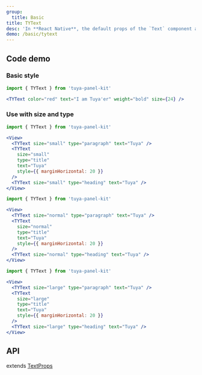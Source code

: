 ```yaml
---
group:
  title: Basic
title: TYText
desc: 'In **React Native**, the default props of the `Text` component are inconsistent on Android and IOS.<br/>`TYText` has a layer of encapsulation on the `Text` component to ensure that the IOS and Android are consistent.'
demo: /basic/tytext
---
```


## Code demo

### Basic style

```jsx
import { TYText } from 'tuya-panel-kit'

<TYText color="red" text="I am Tuya'er" weight="bold" size={24} />
```

### Use with size and type

```jsx
import { TYText } from 'tuya-panel-kit'

<View>
  <TYText size="small" type="paragraph" text="Tuya" />
  <TYText
    size="small"
    type="title"
    text="Tuya"
    style={{ marginHorizontal: 20 }}
  />
  <TYText size="small" type="heading" text="Tuya" />
</View>
```

```jsx
import { TYText } from 'tuya-panel-kit'

<View>
  <TYText size="normal" type="paragraph" text="Tuya" />
  <TYText
    size="normal"
    type="title"
    text="Tuya"
    style={{ marginHorizontal: 20 }}
  />
  <TYText size="normal" type="heading" text="Tuya" />
</View>
```

```jsx
import { TYText } from 'tuya-panel-kit'

<View>
  <TYText size="large" type="paragraph" text="Tuya" />
  <TYText
    size="large"
    type="title"
    text="Tuya"
    style={{ marginHorizontal: 20 }}
  />
  <TYText size="large" type="heading" text="Tuya" />
</View>
```

## API

extends [TextProps](https://reactnative.dev/docs/text#props)

<API name="TYTextProps"></API>
